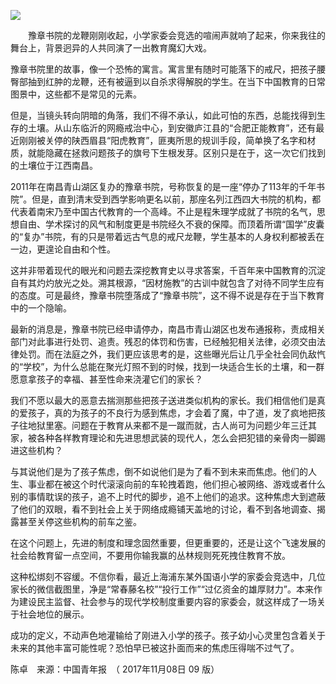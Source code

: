 <p><img src="https://github.com/ZjzMisaka/iaders/tree/master/img/2019/11/a342e-927fb7d1ec368e4ddf6d7430e5e0090e.jpg"></p>
<p>​​　　豫章书院的龙鞭刚刚收起，小学家委会竞选的喧闹声就响了起来，你来我往的舞台上，背景迥异的人共同演了一出教育魔幻大戏。<span id="more-8786"></span></p>
<p>豫章书院里的故事，像一个恐怖的寓言。寓言里有随时可能落下的戒尺，把孩子腰臀部抽到红肿的龙鞭，还有被逼到以自杀求得解脱的学生。在当下中国教育的日常图景中，这些都不是常见的元素。</p>
<p>但是，当镜头转向阴暗的角落，我们不得不承认，如此可怕的东西，总能找得到生存的土壤。从山东临沂的网瘾戒治中心，到安徽庐江县的“合肥正能教育”，还有最近刚刚被关停的陕西眉县“阳虎教育”，匪夷所思的规训手段，简单换了名字和材质，就能隐藏在拯救问题孩子的旗号下生根发芽。区别只是在于，这一次它们找到的土壤位于江西南昌。</p>
<p>2011年在南昌青山湖区复办的豫章书院，号称恢复的是一座“停办了113年的千年书院”。但是，直到清末受到西学影响更名以前，那座名列江西四大书院的机构，都代表着南宋乃至中国古代教育的一个高峰。不止是程朱理学成就了书院的名气，思想自由、学术探讨的风气和制度更是书院经久不衰的保障。而顶着所谓“国学”皮囊的“复办”书院，有的只是带着远古气息的戒尺龙鞭，学生基本的人身权利都被丢在一边，更遑论自由和个性。</p>
<p>这并非带着现代的眼光和问题去深挖教育史以寻求答案，千百年来中国教育的沉淀自有其灼灼放光之处。溯其根源，“因材施教”的古训中就包含了对待不同学生应有的态度。可是最终，豫章书院堕落成了“豫章书院”，这不得不说是存在于当下教育中的一个隐喻。</p>
<p>最新的消息是，豫章书院已经申请停办，南昌市青山湖区也发布通报称，责成相关部门对此事进行处罚、追责。残忍的体罚和伤害，已经触犯相关法律，必须交由法律处罚。而在法庭之外，我们更应该思考的是，这些曝光后让几乎全社会同仇敌忾的“学校”，为什么总能在聚光灯照不到的时候，找到一块适合生长的土壤，和一群愿意拿孩子的幸福、甚至性命来浇灌它们的家长？</p>
<p>我们不愿以最大的恶意去揣测那些把孩子送进类似机构的家长。我们相信他们是真的爱孩子，真的为孩子的不良行为感到焦虑，才会着了魔，中了道，发了疯地把孩子往地狱里塞。问题在于教育从来都不是一蹴而就，古人尚可为问题少年三迁其家，被各种各样教育理论和先进思想武装的现代人，怎么会把犯错的亲骨肉一脚踢进这些机构？</p>
<p>与其说他们是为了孩子焦虑，倒不如说他们是为了看不到未来而焦虑。他们的人生、事业都在被这个时代滚滚向前的车轮拽着跑，他们担心被网络、游戏或者什么别的事情耽误的孩子，追不上时代的脚步，追不上他们的追求。这种焦虑大到遮蔽了他们的双眼，看不到社会上关于网络成瘾铺天盖地的讨论，看不到各地调查、揭露甚至关停这些机构的前车之鉴。</p>
<p>在这个问题上，先进的制度和理念固然重要，但更重要的，还是让这个飞速发展的社会给教育留一点空间，不要用你输我赢的丛林规则死死拽住教育不放。</p>
<p>这种松绑刻不容缓。不信你看，最近上海浦东某外国语小学的家委会竞选中，几位家长的微信截图里，净是“常春藤名校”“投行工作”“过亿资金的雄厚财力”。本来作为建设民主监督、社会参与的现代学校制度重要内容的家委会，就这样成了一场关于社会地位的展示。</p>
<p>成功的定义，不动声色地灌输给了刚进入小学的孩子。孩子幼小心灵里包含着关于未来的其他丰富可能性呢？恐怕早已被这扑面而来的焦虑压得喘不过气了。</p>
<p>陈卓　来源：中国青年报　（ 2017年11月08日 09 版）​​​​</p>